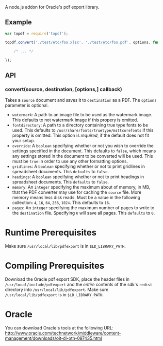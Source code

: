 A node.js addon for Oracle's pdf export library.

## Example

```javascript
var topdf = require('topdf');

topdf.convert('./test/etc/foo.xlsx', './test/etc/foo.pdf', options, function (err, success) {
    
    /* ... */
    
});
```

## API

### convert(source, destination, [options,] callback)

Takes a `source` document and saves it to `destination` as a PDF. The `options` parameter is optional.

- `watermark`: A path to an image file to be used as the watermark image. This defaults to not watermark image if this propery is omitted.
- `fontdirectory`: A path to a directory containing true type fonts to be used. This defaults to `/usr/share/fonts/truetype/msttcorefonts` if this property is omitted. This option is *required*, if the default does not fit your setup.
- `override`: A `boolean` specifying whether or not you wish to override the settings specified in the document. This defaults to `false`, which means any settings stored in the document to be converted will be used. This must be `true` in order to use any other formatting options.
- `gridlines`: A `boolean` specifying whether or not to print gridlines in spreadsheet documents. This `defaults` to `false`.
- `headings`: A `boolean` specifying whether or not to print headings in spreadsheet documents. This `defaults` to `false`.
- `memory`: An `integer` specifying the maximum about of memory, in MB, that the PDF converter may use for caching the `source` file. More memory means less disk reads. Must be a value in the following collection: `4`, `16`, `64`, `256`, `1024`. This defaults to `16`.
- `pages`: An `integer` specifying the maximum number of pages to write to the `destination` file. Specifying `0` will save all pages. This `defaults` to `0`.

# Runtime Prerequisites

Make sure `/usr/local/lib/pdfexport` is in `$LD_LIBRARY_PATH`.

# Compiling Prerequisites

Download the Oracle pdf export SDK, place the header files in `/usr/local/include/pdfexport` and the *entire* contents of the sdk's `redist` directory into `/usr/local/lib/pdfexport`. Make sure `/usr/local/lib/pdfexport` is in `$LD_LIBRARY_PATH`.

# Oracle

You can download Oracle's tools at the following URL: http://www.oracle.com/technetwork/middleware/content-management/downloads/oit-dl-otn-097435.html